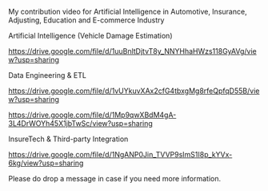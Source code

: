 My contribution video for Artificial Intelligence in Automotive, Insurance, Adjusting, Education and E-commerce Industry

Artificial Intelligence (Vehicle Damage Estimation)

https://drive.google.com/file/d/1uuBnltDjtvT8y_NNYHhaHWzs118GyAVg/view?usp=sharing

Data Engineering & ETL

https://drive.google.com/file/d/1vUYkuvXAx2cfG4tbxgMg8rfeQpfqD55B/view?usp=sharing

https://drive.google.com/file/d/1Mp9qwXBdM4gA-3L4DrWOYh45X1jbTwSc/view?usp=sharing

InsureTech & Third-party Integration 

https://drive.google.com/file/d/1NgANP0Jin_TVVP9sImS1I8p_kYVx-6kg/view?usp=sharing


Please do drop a message in case if you need more information.

